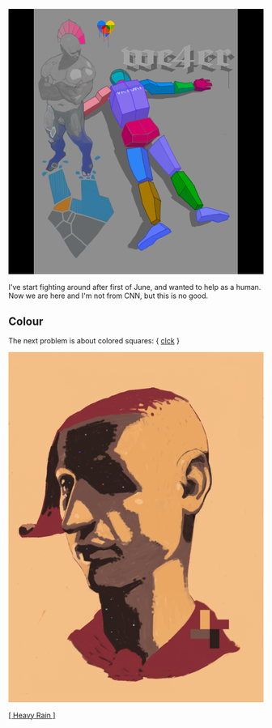 ![](pix/victory.png)

I've start fighting around after first of June, and wanted to
help as a human. Now we are here and I'm not from CNN, but this
is no good.

## Colour 
The next problem is about colored squares: 
{ [clck](https://ioinformatics.org/files/ioi1993problem3.pdf) }

![](pix/pioner.png)

[[ Heavy Rain ]](https://youtu.be/9QneqUhCVtU)
